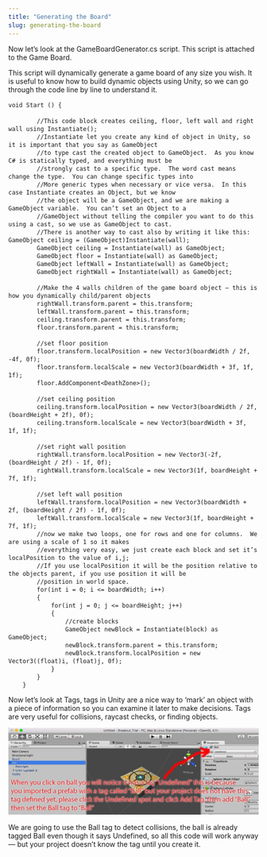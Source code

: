 ```yaml
---
title: "Generating the Board"
slug: generating-the-board
---
```


Now let’s look at the GameBoardGenerator.cs script. This script is
attached to the Game Board.

This script will dynamically generate a game board of any size you
wish. It is useful to know how to build dynamic objects using Unity, so
we can go through the code line by line to understand it.
```
void Start () {

		//This code block creates ceiling, floor, left wall and right wall using Instantiate();
		//Instantiate let you create any kind of object in Unity, so it is important that you say as GameObject
		//to type cast the created object to GameObject.  As you know C# is statically typed, and everything must be
		//strongly cast to a specific type.  The word cast means change the type.  You can change specific types into
		//More generic types when necessary or vice versa.  In this case Instantiate creates an Object, but we know
		//the object will be a GameObject, and we are making a GameObject variable.  You can’t set an Object to a
		//GameObject without telling the compiler you want to do this using a cast, so we use as GameObject to cast.
		//There is another way to cast also by writing it like this: GameObject ceiling = (GameObject)Instantiate(wall);
		GameObject ceiling = Instantiate(wall) as GameObject;
		GameObject floor = Instantiate(wall) as GameObject;
		GameObject leftWall = Instantiate(wall) as GameObject;
		GameObject rightWall = Instantiate(wall) as GameObject;

		//Make the 4 walls children of the game board object — this is how you dynamically child/parent objects
		rightWall.transform.parent = this.transform;
		leftWall.transform.parent = this.transform;
		ceiling.transform.parent = this.transform;
		floor.transform.parent = this.transform;

		//set floor position
		floor.transform.localPosition = new Vector3(boardWidth / 2f, -4f, 0f);
		floor.transform.localScale = new Vector3(boardWidth + 3f, 1f, 1f);
		floor.AddComponent<DeathZone>();

		//set ceiling position
		ceiling.transform.localPosition = new Vector3(boardWidth / 2f, (boardHeight + 2f), 0f);
		ceiling.transform.localScale = new Vector3(boardWidth + 3f, 1f, 1f);

		//set right wall position
		rightWall.transform.localPosition = new Vector3(-2f, (boardHeight / 2f) - 1f, 0f);
		rightWall.transform.localScale = new Vector3(1f, boardHeight + 7f, 1f);

		//set left wall position
		leftWall.transform.localPosition = new Vector3(boardWidth + 2f, (boardHeight / 2f) - 1f, 0f);
		leftWall.transform.localScale = new Vector3(1f, boardHeight + 7f, 1f);
		//now we make two loops, one for rows and one for columns.  We are using a scale of 1 so it makes
		//everything very easy, we just create each block and set it’s localPosition to the value of i,j;
		//If you use localPosition it will be the position relative to the objects parent, if you use position it will be
		//position in world space.
		for(int i = 0; i <= boardWidth; i++)
		{
			for(int j = 0; j <= boardHeight; j++)
			{
				//create blocks
				GameObject newBlock = Instantiate(block) as GameObject;
				newBlock.transform.parent = this.transform;
				newBlock.transform.localPosition = new Vector3((float)i, (float)j, 0f);
			}
		}
	}
```

Now let’s look at Tags, tags in Unity are a nice way to ‘mark’ an object
with a piece of information so you can examine it later to make
decisions. Tags are very useful for collisions, raycast checks, or
finding objects.

![](assets/image10.jpg)

We are going to use the Ball tag to detect collisions, the ball is
already tagged Ball even though it says Undefined, so all this code will
work anyway — but your project doesn’t know the tag until you create it.
